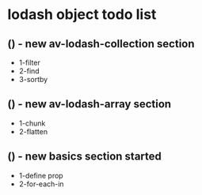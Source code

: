 # lodash object todo list

## () - new av-lodash-collection section
* 1-filter
* 2-find
* 3-sortby

## () - new av-lodash-array section
* 1-chunk
* 2-flatten

## () - new basics section started
* 1-define prop
* 2-for-each-in
